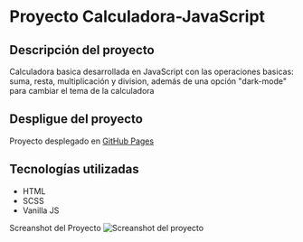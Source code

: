 # Proyecto Calculadora-JavaScript

## Descripción del proyecto
Calculadora basica desarrollada en JavaScript con las operaciones basicas: suma, resta, multiplicación y division, además de una opción "dark-mode" para cambiar el tema de la calculadora

## Despligue del proyecto
Proyecto desplegado en [GitHub Pages](https://victor-msi.github.io/Calculadora-JavaScript/)

## Tecnologías utilizadas
- HTML
- SCSS
- Vanilla JS

Screanshot del Proyecto
![Screanshot del proyecto](https://github.com/victor-msi/Calculadora-JavaScript/assets/63935726/f819c66c-5246-448b-8e2f-3d79a3646feb)
